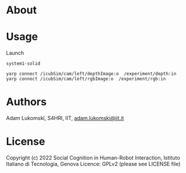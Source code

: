 # About


# Usage

Launch

    system1-solid

    yarp connect /icubSim/cam/left/depthImage:o  /experiment/depth:in
    yarp connect /icubSim/cam/left/rgbImage:o  /experiment/rgb:in


# Authors

Adam Lukomski, S4HRI, IIT, adam.lukomski@iit.it

# License

Copyright (c) 2022 Social Cognition in Human-Robot Interaction,
                   Istituto Italiano di Tecnologia, Genova
Licence: GPLv2 (please see LICENSE file)

